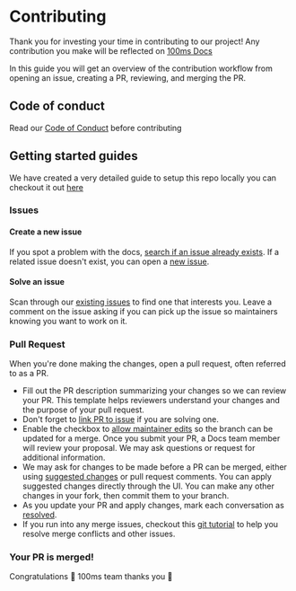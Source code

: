 # Contributing

Thank you for investing your time in contributing to our project! Any contribution you make will be reflected on [100ms Docs](https://docs.100ms.live/)

In this guide you will get an overview of the contribution workflow from opening an issue, creating a PR, reviewing, and merging the PR.

## Code of conduct

Read our [Code of Conduct](CODE_OF_CONDUCT.md) before contributing

## Getting started guides

We have created a very detailed guide to setup this repo locally you can checkout it out [here](https://github.com/100mslive/100ms-react-native#-getting-started)

### Issues

#### Create a new issue

If you spot a problem with the docs, [search if an issue already exists](https://docs.github.com/en/github/searching-for-information-on-github/searching-on-github/searching-issues-and-pull-requests#search-by-the-title-body-or-comments). If a related issue doesn't exist, you can open a [new issue](https://github.com/100mslive/100ms-react-native/issues/new).

#### Solve an issue

Scan through our [existing issues](https://github.com/100mslive/100ms-react-native/issues) to find one that interests you. Leave a comment on the issue asking if you can pick up the issue so maintainers knowing you want to work on it.

### Pull Request

When you're done making the changes, open a pull request, often referred to as a PR.

- Fill out the PR description summarizing your changes so we can review your PR. This template helps reviewers understand your changes and the purpose of your pull request.
- Don't forget to [link PR to issue](https://docs.github.com/en/issues/tracking-your-work-with-issues/linking-a-pull-request-to-an-issue) if you are solving one.
- Enable the checkbox to [allow maintainer edits](https://docs.github.com/en/github/collaborating-with-issues-and-pull-requests/allowing-changes-to-a-pull-request-branch-created-from-a-fork) so the branch can be updated for a merge. Once you submit your PR, a Docs team member will review your proposal. We may ask questions or request for additional information.
- We may ask for changes to be made before a PR can be merged, either using [suggested changes](https://docs.github.com/en/github/collaborating-with-issues-and-pull-requests/incorporating-feedback-in-your-pull-request) or pull request comments. You can apply suggested changes directly through the UI. You can make any other changes in your fork, then commit them to your branch.
- As you update your PR and apply changes, mark each conversation as [resolved](https://docs.github.com/en/github/collaborating-with-issues-and-pull-requests/commenting-on-a-pull-request#resolving-conversations).
- If you run into any merge issues, checkout this [git tutorial](https://lab.github.com/githubtraining/managing-merge-conflicts) to help you resolve merge conflicts and other issues.

### Your PR is merged!

Congratulations 🎉 100ms team thanks you 🥳
